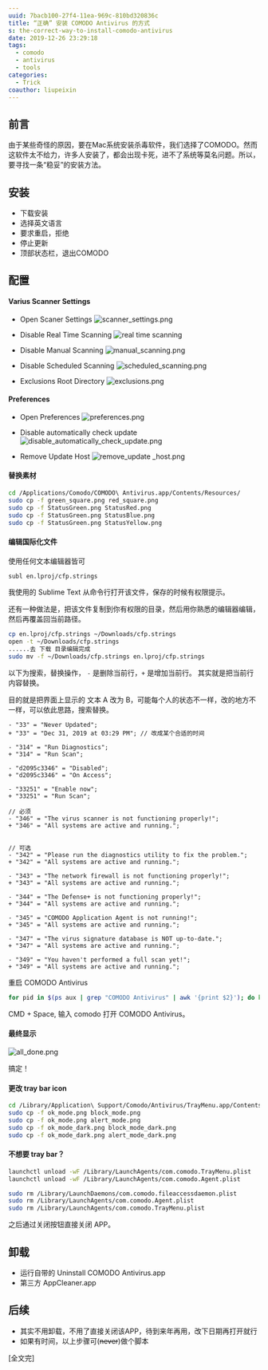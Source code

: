 ```yaml
---
uuid: 7bacb100-27f4-11ea-969c-810bd320836c
title: “正确” 安装 COMODO Antivirus 的方式
s: the-correct-way-to-install-comodo-antivirus
date: 2019-12-26 23:29:18
tags:
  - comodo
  - antivirus
  - tools
categories:
  - Trick
coauthor: liupeixin
---
```

## 前言
由于某些奇怪的原因，要在Mac系统安装杀毒软件，我们选择了COMODO。然而这软件太不给力，许多人安装了，都会出现卡死，进不了系统等莫名问题。所以，要寻找一条“稳妥”的安装方法。

## 安装

- 下载安装
- 选择英文语言
- 要求重启，拒绝
- 停止更新
- 顶部状态栏，退出COMODO
<!-- more -->
## 配置

#### Varius Scanner Settings

- Open Scaner Settings
![scanner_settings.png](http://blog-assets.liupei.xin/assets/the-correct-way-to-install-comodo-antivirus/scanner_settings.png)

- Disable Real Time Scanning
![real time scanning](http://blog-assets.liupei.xin/assets/the-correct-way-to-install-comodo-antivirus/scanner_settings.png)

- Disable Manual Scanning
![manual_scanning.png](http://blog-assets.liupei.xin/assets/the-correct-way-to-install-comodo-antivirus/manual_scanning.png)

- Disable Scheduled Scanning
![scheduled_scanning.png](http://blog-assets.liupei.xin/assets/the-correct-way-to-install-comodo-antivirus/scheduled_scanning.png)

- Exclusions Root Directory
![exclusions.png](http://blog-assets.liupei.xin/assets/the-correct-way-to-install-comodo-antivirus/exclusions.png)



#### Preferences
- Open Preferences
![preferences.png](http://blog-assets.liupei.xin/assets/the-correct-way-to-install-comodo-antivirus/preferences.png)

- Disable automatically check update
![disable_automatically_check_update.png](http://blog-assets.liupei.xin/assets/the-correct-way-to-install-comodo-antivirus/disable_automatically_check_update.png)

- Remove Update Host
![remove_update _host.png](http://blog-assets.liupei.xin/assets/the-correct-way-to-install-comodo-antivirus/remove_update_host.png)



#### 替换素材

```bash
cd /Applications/Comodo/COMODO\ Antivirus.app/Contents/Resources/
sudo cp -f green_square.png red_square.png
sudo cp -f StatusGreen.png StatusRed.png
sudo cp -f StatusGreen.png StatusBlue.png
sudo cp -f StatusGreen.png StatusYellow.png
```



#### 编辑国际化文件

使用任何文本编辑器皆可
```bash
subl en.lproj/cfp.strings
```

我使用的 Sublime Text 从命令行打开该文件，保存的时候有权限提示。

还有一种做法是，把该文件复制到你有权限的目录，然后用你熟悉的编辑器编辑，然后再覆盖回当前路径。

```bash
cp en.lproj/cfp.strings ~/Downloads/cfp.strings
open -t ~/Downloads/cfp.strings
......去 下载 目录编辑完成
sudo mv -f ~/Downloads/cfp.strings en.lproj/cfp.strings
```

以下为搜索，替换操作， `-` 是删除当前行，`+` 是增加当前行。 其实就是把当前行内容替换。

目的就是把界面上显示的 文本 A 改为 B，可能每个人的状态不一样，改的地方不一样，可以依此思路，搜索替换。

```git
- "33" = "Never Updated";
+ "33" = "Dec 31, 2019 at 03:29 PM"; // 改成某个合适的时间

- "314" = "Run Diagnostics";
+ "314" = "Run Scan";

- "d2095c3346" = "Disabled";
+ "d2095c3346" = "On Access";

- "33251" = "Enable now";
+ "33251" = "Run Scan";

// 必须
- "346" = "The virus scanner is not functioning properly!";
+ "346" = "All systems are active and running.";


// 可选
- "342" = "Please run the diagnostics utility to fix the problem.";
+ "342" = "All systems are active and running.";

- "343" = "The network firewall is not functioning properly!";
+ "343" = "All systems are active and running.";

- "344" = "The Defense+ is not functioning properly!";
+ "344" = "All systems are active and running.";

- "345" = "COMODO Application Agent is not running!";
+ "345" = "All systems are active and running.";

- "347" = "The virus signature database is NOT up-to-date.";
+ "347" = "All systems are active and running.";

- "349" = "You haven't performed a full scan yet!";
+ "349" = "All systems are active and running.";
```



重启 COMODO Antivirus

```bash
for pid in $(ps aux | grep "COMODO Antivirus" | awk '{print $2}'); do kill -9 $pid; done
```

CMD + Space, 输入 comodo 打开 COMODO Antivirus。



#### 最终显示

![all_done.png](http://blog-assets.liupei.xin/assets/the-correct-way-to-install-comodo-antivirus/all_done.png)

搞定！



#### 更改 tray bar icon

```bash
cd /Library/Application\ Support/Comodo/Antivirus/TrayMenu.app/Contents/Resources
sudo cp -f ok_mode.png block_mode.png
sudo cp -f ok_mode.png alert_mode.png
sudo cp -f ok_mode_dark.png block_mode_dark.png
sudo cp -f ok_mode_dark.png alert_mode_dark.png
```



#### 不想要 tray bar？

```bash
launchctl unload -wF /Library/LaunchAgents/com.comodo.TrayMenu.plist
launchctl unload -wF /Library/LaunchAgents/com.comodo.Agent.plist

sudo rm /Library/LaunchDaemons/com.comodo.fileaccessdaemon.plist
sudo rm /Library/LaunchAgents/com.comodo.Agent.plist
sudo rm /Library/LaunchAgents/com.comodo.TrayMenu.plist
```

之后通过关闭按钮直接关闭 APP。



## 卸载
- 运行自带的 Uninstall COMODO Antivirus.app
- 第三方 AppCleaner.app



## 后续

- 其实不用卸载，不用了直接关闭该APP，待到来年再用，改下日期再打开就行
- 如果有时间，以上步骤可(~~never~~)做个脚本



[全文完]

